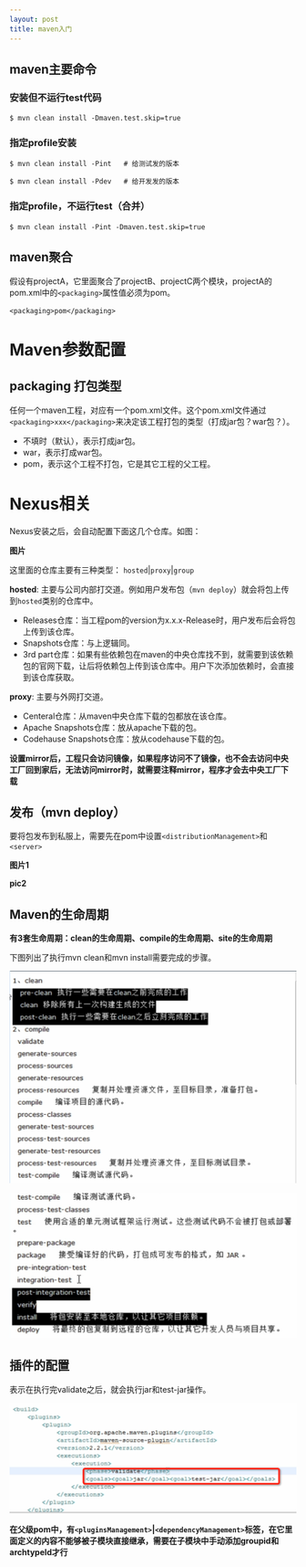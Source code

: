 ```yaml
---
layout: post
title: maven入门
---
```


## maven主要命令

### 安装但不运行test代码
```
$ mvn clean install -Dmaven.test.skip=true
```

### 指定profile安装
```
$ mvn clean install -Pint	# 给测试发的版本
```

```
$ mvn clean install -Pdev	# 给开发发的版本
```

### 指定profile，不运行test（合并）
```
$ mvn clean install -Pint -Dmaven.test.skip=true
```

## maven聚合
假设有projectA，它里面聚合了projectB、projectC两个模块，projectA的pom.xml中的`<packaging>`属性值必须为pom。

```
<packaging>pom</packaging>

```


# Maven参数配置

## packaging 打包类型

任何一个maven工程，对应有一个pom.xml文件。这个pom.xml文件通过```<packaging>xxx</packaging>```来决定该工程打包的类型（打成jar包？war包？）。

- 不填时（默认），表示打成jar包。
- war，表示打成war包。
- pom，表示这个工程不打包，它是其它工程的父工程。


# Nexus相关

Nexus安装之后，会自动配置下面这几个仓库。如图：

**图片**

这里面的仓库主要有三种类型： ```hosted```|```proxy```|```group```

**hosted**: 主要与公司内部打交道。例如用户发布包（```mvn deploy```）就会将包上传到```hosted```类别的仓库中。

- Releases仓库：当工程pom的version为x.x.x-Release时，用户发布后会将包上传到该仓库。
- Snapshots仓库：与上逻辑同。
- 3rd part仓库：如果有些依赖包在maven的中央仓库找不到，就需要到该依赖包的官网下载，让后将依赖包上传到该仓库中。用户下次添加依赖时，会直接到该仓库获取。

**proxy**: 主要与外网打交道。

- Centeral仓库：从maven中央仓库下载的包都放在该仓库。
- Apache Snapshots仓库：放从apache下载的包。
- Codehause Snapshots仓库：放从codehause下载的包。

**设置mirror后，工程只会访问镜像，如果程序访问不了镜像，也不会去访问中央工厂回到家后，无法访问mirror时，就需要注释mirror，程序才会去中央工厂下载**

## 发布（mvn deploy）

要将包发布到私服上，需要先在pom中设置```<distributionManagement>```和```<server>```

**图片1**

**pic2**

## Maven的生命周期
**有3套生命周期：clean的生命周期、compile的生命周期、site的生命周期**

下图列出了执行mvn clean和mvn install需要完成的步骤。

![图片说明](../_images/QQ20150711-2@2x.png)

![图片说明](../_images/QQ20150711-3@2x.png)

## 插件的配置

表示在执行完validate之后，就会执行jar和test-jar操作。

![图片说明](../_images/QQ20150711-4@2x.png)

**在父级pom中，有```<pluginsManagement>```|```<dependencyManagement>```标签，在它里面定义的内容不能够被子模块直接继承，需要在子模块中手动添加groupid和archtypeId才行**











